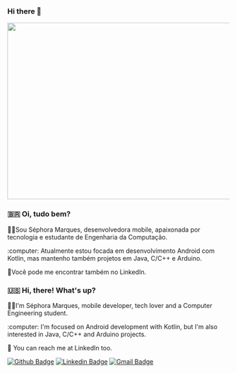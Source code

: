 ### Hi there 👋

<img src="https://user-images.githubusercontent.com/78003631/119403814-4f45a980-bcb5-11eb-997e-ef93218e1c7d.png" height="400" width="850">
 

### :brazil: Oi, tudo bem?

<p>👩‍💻Sou Séphora Marques, desenvolvedora mobile, apaixonada por tecnologia e estudante de Engenharia da Computação.</p>
<p>:computer: Atualmente estou focada em desenvolvimento Android com Kotlin, mas mantenho também projetos em Java, C/C++ e Arduino.</p>
<p>🤝Você pode me encontrar também no LinkedIn.</p>


### :us: Hi, there! What's up?

<p>👩‍💻I'm Séphora Marques, mobile developer, tech lover and a Computer Engineering student.</p>
<p>:computer: I'm focused on Android development with Kotlin, but I'm also interested in Java, C/C++ and Arduino projects.</p>
<p>🤝 You can reach me at LinkedIn too.</p>


[![Github Badge](https://img.shields.io/badge/-Github-000?style=flat-square&logo=Github&logoColor=white&link=https://github.com/scmarques)](https://github.com/scmarques)
[![Linkedin Badge](https://img.shields.io/badge/-LinkedIn-blue?style=flat-square&logo=Linkedin&logoColor=white&link=https://www.linkedin.com/in/sephora-marques/)](https://www.linkedin.com/in/sephora-marques)
[![Gmail Badge](https://img.shields.io/badge/-marques.sephora@gmail.com-c14438?style=flat-square&logo=Gmail&logoColor=white&link=mailto:marques.sephora@gmail.com)](mailto:marques.sephora@gmail.com)


<!--
**scmarques/scmarques** is a ✨ _special_ ✨ repository because its `README.md` (this file) appears on your GitHub profile.

Here are some ideas to get you started:

- 🔭 I’m currently working on ...
- 🌱 I’m currently learning ...
- 👯 I’m looking to collaborate on ...
- 🤔 I’m looking for help with ...
- 💬 Ask me about ...
- 📫 How to reach me: ...
- 😄 Pronouns: ...
- ⚡ Fun fact: ...
-->
